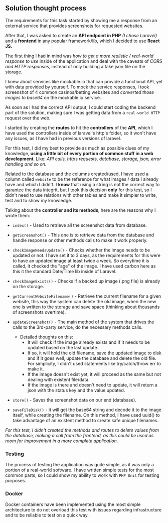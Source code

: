 ## Solution thought process

The requirements for this task started by showing me a response from an external service that provides screenshots for requested websites.

After that, I was asked to create an **API endpoint in PHP** *(I chose Laravel)* and a **frontend** in any popular framework/lib, which I decided to use **React JS.**

The first thing I had in mind was *how to get a more realistic / real-world response to use* inside of the application and deal with the caveats of *CORS and HTTP responses*, instead of only building a fake json file on the storage.

I knew about services like mockable.io that can provide a functional API, yet with data provided by yourself.
To mock the service responses, I took screenshot of 4 common casinos/betting websites and *converted those images to base64* on the mockable.io service.

As soon as I had the correct API output, I could start coding the backend part of the solution, making sure I was getting data from a `real-world HTTP` request over the web.

I started by creating the **routes** to hit the **controllers** of the **API**, which I have used the controllers inside of laravel's http's folder, so it won't have any issues, as I have had in previous versions of laravel.

For this test, I did my best to provide as much as possible clues of my knowledge, **using a little bit of every portion of common stuff in a web development**. Like: *API calls, https requests, database, storage, json, error handling and so on.*

Related to the database and the columns created/used, I have used a column called `website` to be the reference for what images / data I already have and which I didn't. I **know** that using a string is not the correct way to garantee the data integrit, but I took this decision **only** for this test, so I didn't need to use relations with other tables and make it simpler to write, test and to show my knowledge.

Talking about the **controller and its methods**, here are the reasons why I wrote them:
* `index()` - Used to retrieve all the screenshot data from database.

* `getScreenshot()` - This one is to retrieve data from the database and handle response or other methods calls to make it work properly.

* `checkImageNeedsUpdate()` - Checks whether the image needs to be updated or not. I have set it to 3 days, as the requirements for this were to have an updated image at least twice a week. So everytime it is called, it checked the "age" of the image. I have used carbon here as this it the standard Date/Time lib inside of Laravel.

* `checkImageExists()` - Checks if a backed up image (.png file) is already on the storage.

* `getCurrentWebsiteFilename()` - Retrieve the current filename for a given website, this way the system can delete the old image, when the new one is written to the storage and save space (thinking about thousands of screenshots overtime).

* `updateScreenshot()` - The main method of the system that drives the calls to the 3rd-party service, do the necessary methods calls.
	* Detailed thoughts on this:
		* It will check if the image already exists and if it needs to be updated based on the last update.
		* If so, it will hold the old filename, save the updated image to disk and if it goes well, update the database and delete the old file. For simplicity, I didn't used statements like try/catch/throw err to make it.
		* If the image doesn't exist yet, it will proceed as the same but not dealing with existent file/data.
		* If the image is there and doesn't need to update, it will return a json with the status key and the value updated.
* `store()` - Saves the screenshot data on our end (database).

* `saveFileDisk()` - it will get the base64 string and decode it to the image itself, while creating the filename. On this method, I have used uuid() to take advantage of an existent method to create safe unique filenames.

*For this test, I didn't created the methods and routes to delete values from the database, making a call from the frontend, as this could be used as room for improvement in a more complete application.*

### Testing
The process of testing the application was quite simple, as it was only a portion of a real-world software.
I have written simple tests for the most common parts, so I could show my ability to work with `PHP Unit` for testing purposes.

### Docker
Docker containers have been implemented using the most simple architecture to do not overload this test with issues regarding infrastructure and to be reliable to test on a quick way.
